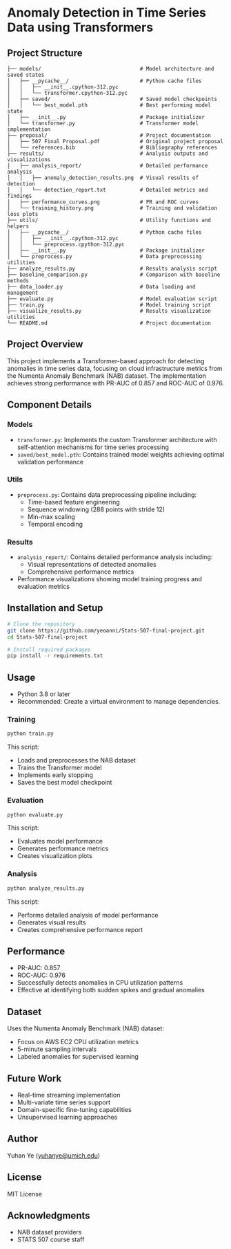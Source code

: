 # Anomaly Detection in Time Series Data using Transformers

## Project Structure
```
├── models/                                # Model architecture and saved states
│   ├── __pycache__/                       # Python cache files
│   │   ├── __init__.cpython-312.pyc
│   │   └── transformer.cpython-312.pyc
│   ├── saved/                             # Saved model checkpoints
│   │   └── best_model.pth                 # Best performing model state
│   ├── __init__.py                        # Package initializer
│   └── transformer.py                     # Transformer model implementation
├── proposal/                              # Project documentation
│   ├── 507 Final Proposal.pdf             # Original project proposal
│   └── references.bib                     # Bibliography references
├── results/                               # Analysis outputs and visualizations
│   ├── analysis_report/                   # Detailed performance analysis
│   │   ├── anomaly_detection_results.png  # Visual results of detection
│   │   └── detection_report.txt           # Detailed metrics and findings
│   ├── performance_curves.png             # PR and ROC curves
│   └── training_history.png               # Training and validation loss plots
├── utils/                                 # Utility functions and helpers
│   ├── __pycache__/                       # Python cache files
│   │   ├── __init__.cpython-312.pyc
│   │   └── preprocess.cpython-312.pyc
│   ├── __init__.py                        # Package initializer
│   └── preprocess.py                      # Data preprocessing utilities
├── analyze_results.py                     # Results analysis script
├── baseline_comparison.py                 # Comparison with baseline methods
├── data_loader.py                         # Data loading and management
├── evaluate.py                            # Model evaluation script
├── train.py                               # Model training script
├── visualize_results.py                   # Results visualization utilities
└── README.md                              # Project documentation
```

## Project Overview
This project implements a Transformer-based approach for detecting anomalies in time series data, focusing on cloud infrastructure metrics from the Numenta Anomaly Benchmark (NAB) dataset. The implementation achieves strong performance with PR-AUC of 0.857 and ROC-AUC of 0.976.

## Component Details

### Models
- `transformer.py`: Implements the custom Transformer architecture with self-attention mechanisms for time series processing
- `saved/best_model.pth`: Contains trained model weights achieving optimal validation performance

### Utils
- `preprocess.py`: Contains data preprocessing pipeline including:
  - Time-based feature engineering
  - Sequence windowing (288 points with stride 12)
  - Min-max scaling
  - Temporal encoding

### Results
- `analysis_report/`: Contains detailed performance analysis including:
  - Visual representations of detected anomalies
  - Comprehensive performance metrics
- Performance visualizations showing model training progress and evaluation metrics

## Installation and Setup
```bash
# Clone the repository
git clone https://github.com/yeoanni/Stats-507-final-project.git
cd Stats-507-final-project

# Install required packages
pip install -r requirements.txt
```

## Usage
- Python 3.8 or later
- Recommended: Create a virtual environment to manage dependencies.

### Training
```python
python train.py
```
This script:
- Loads and preprocesses the NAB dataset
- Trains the Transformer model
- Implements early stopping
- Saves the best model checkpoint

### Evaluation
```python
python evaluate.py
```
This script:
- Evaluates model performance
- Generates performance metrics
- Creates visualization plots

### Analysis
```python
python analyze_results.py
```
This script:
- Performs detailed analysis of model performance
- Generates visual results
- Creates comprehensive performance report

## Performance
- PR-AUC: 0.857
- ROC-AUC: 0.976
- Successfully detects anomalies in CPU utilization patterns
- Effective at identifying both sudden spikes and gradual anomalies

## Dataset
Uses the Numenta Anomaly Benchmark (NAB) dataset:
- Focus on AWS EC2 CPU utilization metrics
- 5-minute sampling intervals
- Labeled anomalies for supervised learning

## Future Work
- Real-time streaming implementation
- Multi-variate time series support
- Domain-specific fine-tuning capabilities
- Unsupervised learning approaches

## Author
Yuhan Ye (yuhanye@umich.edu)

## License
MIT License

## Acknowledgments
- NAB dataset providers
- STATS 507 course staff
